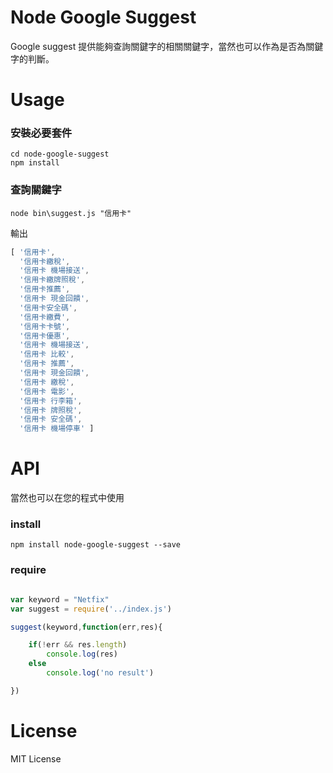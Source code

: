 # Node Google Suggest 

Google suggest 提供能夠查詢關鍵字的相關關鍵字，當然也可以作為是否為關鍵字的判斷。


# Usage

### 安裝必要套件
```
cd node-google-suggest
npm install
```

### 查詢關鍵字
```
node bin\suggest.js "信用卡"
```
輸出
```js
[ '信用卡',
  '信用卡繳稅',
  '信用卡 機場接送',
  '信用卡繳牌照稅',
  '信用卡推薦',
  '信用卡 現金回饋',
  '信用卡安全碼',
  '信用卡繳費',
  '信用卡卡號',
  '信用卡優惠',
  '信用卡 機場接送',
  '信用卡 比較',
  '信用卡 推薦',
  '信用卡 現金回饋',
  '信用卡 繳稅',
  '信用卡 電影',
  '信用卡 行李箱',
  '信用卡 牌照稅',
  '信用卡 安全碼',
  '信用卡 機場停車' ]
```

# API
當然也可以在您的程式中使用
### install
```
npm install node-google-suggest --save
```
### require
```js

var keyword = "Netfix"
var suggest = require('../index.js')

suggest(keyword,function(err,res){

	if(!err && res.length)
		console.log(res)
	else
		console.log('no result')

})

```

# License
MIT License
